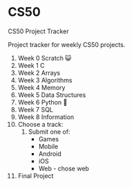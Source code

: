 # CS50

CS50 Project Tracker

Project tracker for weekly CS50 projects.

1. Week 0 Scratch 😺
2. Week 1 C
3. Week 2 Arrays
4. Week 3 Algorithms
5. Week 4 Memory
6. Week 5 Data Structures
7. Week 6 Python 🐍
8. Week 7 SQL
9. Week 8 Information
10. Choose a track:
    1. Submit one of:
       - Games
       - Mobile
       - Android
       - iOS
       - Web - chose web
11. Final Project

